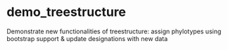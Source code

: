 # demo_treestructure
Demonstrate new functionalities of treestructure: assign phylotypes using bootstrap support &amp; update designations with new data
